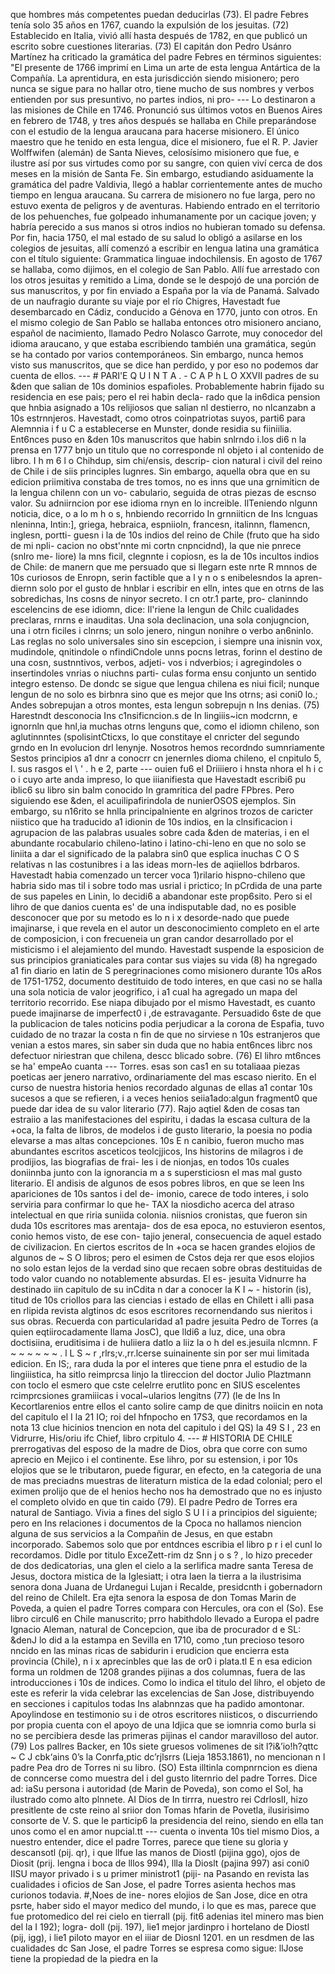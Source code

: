 que hombres más competentes puedan deducirlas (73). El padre Febres tenía solo 35 años en 1767, cuando la expulsión de los jesuitas. (72) Establecido en Italia, vivió allí hasta después de 1782, en que publicó un escrito sobre cuestiones literarias. (73) El capitán don Pedro Usánro Martínez ha criticado la gramática del padre Febres en términos siguientes: "El presente de 1766 imprimí en Lima un arte de esta lengua Antártica de la Compañía. La aprentidura, en esta jurisdicción siendo misionero; pero nunca se sigue para no hallar otro, tiene mucho de sus nombres y verbos entienden por sus presuntivo, no partes indios, ni pro- --- Lo destinaron a las misiones de Chile en 1746. Pronunció sus últimos votos en Buenos Aires en febrero de 1748, y tres años después se hallaba en Chile preparándose con el estudio de la lengua araucana para hacerse misionero. El único maestro que he tenido en esta lengua, dice el misionero, fue el R. P. Javier Wolffwifen (alemán) de Santa Nieves, celosísimo misionero que fue, e ilustre así por sus virtudes como por su sangre, con quien viví cerca de dos meses en la misión de Santa Fe. Sin embargo, estudiando asiduamente la gramática del padre Valdivia, llegó a hablar corrientemente antes de mucho tiempo en lengua araucana. Su carrera de misionero no fue larga, pero no estuvo exenta de peligros y de aventuras. Habiendo entrado en el territorio de los pehuenches, fue golpeado inhumanamente por un cacique joven; y habría perecido a sus manos si otros indios no hubieran tomado su defensa. Por fin, hacia 1750, el mal estado de su salud lo obligó a asilarse en los colegios de jesuitas, allí comenzó a escribir en lengua latina una gramática con el título siguiente: Grammatica linguae indochilensis. En agosto de 1767 se hallaba, como dijimos, en el colegio de San Pablo. Allí fue arrestado con los otros jesuitas y remitido a Lima, donde se le despojó de una porción de sus manuscritos, y por fin enviado a España por la vía de Panamá. Salvado de un naufragio durante su viaje por el río Chigres, Havestadt fue desembarcado en Cádiz, conducido a Génova en 1770, junto con otros. En el mismo colegio de San Pablo se hallaba entonces otro misionero anciano, español de nacimiento, llamado Pedro Nolasco Garrote, muy conocedor del idioma araucano, y que estaba escribiendo también una gramática, según se ha contado por varios contemporáneos. Sin embargo, nunca hemos visto sus manuscritos, que se dice han perdido, y por eso no podemos dar cuenta de ellos. --- # PARI'E Q U I N T A . - C A P h L O XXVII padres de su &#x26;den que salian de 10s dominios espafioles. Probablemente habrin fijado su residencia en ese pais; pero el rei habin decla- rado que la in6dica pension que hnbia asignado a 10s relijiosos que salian nl destierro, no nlcanzabn a 10s estrnnjeros. Havestadt, como otros coinpatriotas suyos, parti6 para Alemnnia i f u C a establecerse en Munster, donde residia su fiiniilia. Ent6nces puso en &#x26;den 10s manuscritos que habin snlrndo i.los di6 n la prensa en 1777 bnjo un titulo que no corresponde nl objeto i al contenido de libro. I h m 6 l o Chihdup, sim chi/ensis, descrip- cion natural i civil del reino de Chile i de siis principles lugnres. Sin embargo, aquella obra que en su edicion priimitiva constaba de tres tomos, no es inns que una grnimiticn de la lengua chilenn con un vo- cabulario, seguida de otras piezas de escnso valor. Su adniirncion por ese idioma rnyn en lo increible. IlTeniendo nlgunn noticia, dice, o a lo m h o s, hnbiendo recorrido In grnniiticn de Ins lcnguas nleninna, Intin:], griega, hebraica, espniioln, francesn, italinnn, flamencn, inglesn, portti- guesn i la de 10s indios del reino de Chile (fruto que ha sido de mi npli- cacion no obst'nnte mi cortn cnpncidnd), la que nie pnrece (snlro me- liore) la mns ficil, clegnnte i copiosn, es la de 10s incultos indios de Chile: de manern que me persuado que si llegarn este nrte R mnnos de 10s curiosos de Enropn, serin factible que a l y n o s enibelesndos la apren- diernn solo por el gusto de hnblar i escribir en elln, intes que en otrns de las sobredichas, Ins cosns de ninyor secreto. I cn otr.1 parte, pro- claninndo escelencins de ese idiomn, dice: Il'riene la lengun de Chilc cualidades preclaras, rnrns e inauditas. Una sola declinacion, una sola conjugncion, una i otrn ficiles i clnrns; un solo jenero, ningun nonihre o verbo an6ninlo. Las reglas no solo universales sino sin escepcion, i siempre una inisnin vox, mudindole, qnitindole o nfindiCndole unns pocns letras, forinn el destino de una cosn, sustnntivos, verbos, adjeti- vos i ndverbios; i agregindoles o insertindoles vnrias o niuchns parti- culas forma ensu conjunto un sentido integro estenso. De dondc se sigue que lengua chilena es niui ficil; nunque lengun de no solo es birbnra sino que es mejor que Ins otrns; asi coni0 lo.; Andes sobrepujan a otros montes, esta lengun sobrepujn n Ins denias. (75) Harestndt desconocia Ins c1nsificncion.s de In lingiiis~icn modcrnn, e ignornln que hnl,ia muchas otrns lenguns que, como el idiomn chileno, son aglutinnntes (spolisintCticxs, lo que constitaye el cnricter del segundo grndo en In evolucion drl lenynje. Nosotros hemos recordndo sumnriamente Sestos principios a1 dnr a conocrr cn jenernles dioma chileno, el cnpitulo 5, I. sus rasgos el \ ' . h e 2, parte --- ouien fu6 el Driiiiero i hnsta nhora el h i c o i cuyo arte anda impreso, lo que iiianifiesta que Havestadt escribi6 pu iblic6 su libro sin balm conocido In gramritica del padre FPbres. Pero siguiendo ese &#x26;den, el acuilipafirindola de nunierOSOS ejemplos. Sin embargo, su n16rito se hnlla principalniente en algrinos trozos de caricter niistico que ha traducido a1 idionin de 10s indios, en la clnsificacion i agrupacion de las palabras usuales sobre cada &#x26;den de materias, i en el abundante rocabulario chileno-latino i Iatino-chi-leno en que no solo se liniita a dar el significado de la palabra sin0 que esplica inuchas C O S relativas n las costunibres i a las ideas morn-les de aqiiellos bdrbaros. Havestadt habia comenzado un tercer voca 1)rilario hispno-chileno que habria sido mas til i sobre todo mas usrial i prictico; In pCrdida de una parte de sus papeles en Linin, lo decidi6 a abandonar este prop6sito. Pero si el lihro de que danios cuenta es' de una indisputable dad, no es posible desconocer que por su metodo es lo n i x desorde-nado que puede imajinarse, i que revela en el autor un desconocimiento completo en el arte de composicion, i con frecueneia un gran candor desarrollado por el misticismo i el alejamiento del mundo. Havestadt suspende la esposicion de sus principios graniaticales para contar sus viajes su vida (8) ha ngregado a1 fin diario en latin de S peregrinaciones como misionero durante 10s aRos de 1751-1752, documento destituido de todo interes, en que casi no se halla una sola noticia de valor jeogrifico, i a1 cual ha agregado un mapa del territorio recorrido. Ese niapa dibujado por el mismo Havestadt, es cuanto puede imajinarse de imperfect0 i ,de estravagante. Persuadido 6ste de que la publicacion de tales noticins podia perjudicar a la corona de Espafia, tuvo cuidado de no trazar la costa n fin de que no sirviese n 10s estranjeros que venian a estos mares, sin saber sin duda que no habia ent6nces librc nos defectuor niriestran que chilena, descc blicado sobre. (76) El lihro mt6nces se ha' empeAo cuanta --- Torres. esas son cas1 en su totaliaaa piezas poeticas aer jenero narrativo, ordinariamente del mas escaso nierito. En el curso de nuestra historia henios recordado algunas de ellas a1 contar 10s sucesos a que se refieren, i a veces henios seiia1ado:algun fragment0 que puede dar idea de su valor literario (77). Rajo aqtiel &#x26;den de cosas tan estraiio a las manifestaciones del espiritu, i dadas la escasa cultura de la +oca, la falta de libros, de modelos i de gusto literario, la poesia no podia elevarse a mas altas concepciones. 10s E n canibio, fueron mucho mas abundantes escritos asceticos teolcjjicos, Ins historins de milagros i de prodijios, las biografias de frai- les i de nionjas, en todos 10s cuales doniinnba junto con la ignorancia m a s supersticiosn el mas mal gusto literario. El andisis de algunos de esos pobres libros, en que se leen Ins apariciones de 10s santos i del de- imonio, carece de todo interes, i solo serviria para confirmar lo que he- TAX la niosdicho acerca del atraso intelectual en que riria suniida colonia. niisnios cronistas, que fueron sin duda 10s escritores mas arentaja- dos de esa epoca, no estuvieron esentos, conio hemos visto, de ese con- tajio jeneral, consecuencia de aquel estado de civilizacion. En ciertos escritos de In +oca se hacen grandes elojios de algunos de ~ S O libros; pero el esimen de Cstos deja rer que esos elojios no solo estan lejos de la verdad sino que recaen sobre obras destituidas de todo valor cuando no notablemente absurdas. El es- jesuita Vidnurre ha destinado iin capitulo de su inCdita n dar a conocer la K I ~ - historin (is), titud de 10s criollos para las ciencias i estado de ellas en Chilett i alli pasa en rlipida revista algtinos dc esos escritores recornendando sus nieritos i sus obras. Recuerda con particularidad a1 padre jesuita Pedro de Torres (a quien eqtiirocadamente llama JosC), que lldi6 a luz, dice, una obra doctisiina, eruditisima i de huliiera datlo a liiz la o h del es.jesuila nlcmnn. F ~ ~ ~ ~ ~ ~ . l L S ~ r ,rlrs;v.,rr.lcerse suinainente sin por ser mui limitada edicion. En IS;, rara duda la por el interes que tiene pnra el estudio de la lingiiistica, ha sitlo reimprcsa Iinjo la tlireccion del doctor Julio Plaztmann con toclo el esmero que cste celelrre erutlito ponc en SIUS escelentes rcimprcsiones gramiiicas i vocal~ularios lengitns (77) (le de Ins In Kecortlarenios entre ellos el canto solire camp de que dinitrs noiicin en nota del capitulo el I la 21 IO; roi del hfnpocho en 17S3, que recordamos en la nota 13 clue hicinios tnencion en nota del capitulo i del QS) la 49 S I , 23 en Vidrurre, His/oriu ifc Chief, libro crpitulo 4. --- # HISTORIA DE CHILE prerrogativas del esposo de la madre de Dios, obra que corre con sumo aprecio en Mejico i el continente. Ese lihro, por su estension, i por 10s elojios que se le tributaron, puede figurar, en efecto, en !a categoria de una de mas preciadns muestras de literaturn mistica de la edad colonial; pero el eximen prolijo que de el henios hecho nos ha demostrado que no es injusto el completo olvido en que tin caido (79). El padre Pedro de Torres era natural de Santiago. Vivia a fines del siglo S U I i a principios del siguiente; pero en Ins relaciones i documentos de la Cpoca no hallamos niencion alguna de sus servicios a la Compañin de Jesus, en que estabn incorporado. Sabemos solo que por entdnces escribia el libro p r i el cunl lo recordamos. Didle por titulo ExceZett-rim dz Snn j o s ? , lo hizo preceder de dos dedicatorias, una glen el cielo a la serlifica madre santa Teresa de Jesus, doctora mistica de la Iglesiatt; i otra laen la tierra a la ilustrisima senora dona Juana de Urdanegui Lujan i Recalde, presidcnth i gobernadorn del reino de Chilelt. Era ejta senora la esposa de don Tomas Marin de Poveda, a quien el padre Torres compara con Hercules, ora con el (So). Ese libro circul6 en Chile manuscrito; prro habithdolo llevado a Europa el padre Ignacio Aleman, natural de Concepcion, que iba de procurador d e SL: &#x26;denJ lo did a la estampa en Sevilla en 1710, como ,tun precioso tesoro nncido en las minas ricas de sabidurin i erudicion que encierra esta provincia (Chile), n i x aprecinbles que las de or0 i plata.tl E n esa edicion forma un roldmen de 1208 grandes pijinas a dos columnas, fuera de las introducciones i 10s de indices. Como lo indica el titulo del lihro, el objeto de este es referir la vida celebrar las excelencias de San Jose, distribuyendo en secciones i capitulos todas Ins alabnnzas que ha padido amontonar. Apoylindose en testimonio su i de otros escritores niisticos, o discurriendo por propia cuenta con el apoyo de una Idjica que se iomnria como burla si no se percibiera desde las primeras pijinas el candor maravilloso del autor. (79) Los pallres Backer, en 10s siete gruesos volimenes de sit l?i&#x26;’io!h?qttc ~ C J cbk‘ains 0’s la Conrfa,ptic dc’rjlsrrs (Lieja 1853.1861), no mencionan n l padre Pea dro de Torres ni su libro. (SO) Esta illtinla compnrncion es diena de conncerse como muestra del i del gusto liternrio del padre Torres. Dice ad: iaSu persona i autoridad (de Marin de Poveda), son como el Sol, ha ilustrado como alto plnnete. AI Dios de In tirrra, nuestro rei CdrlosII, hizo presitlente de cste reino al sriior don Tomas hfarin de Povetla, ilusirisimo consorte de V. S. que le particip6 la presidencia del reino, siendo en ella tan unos como el en amor nupcial.tt --- cuenta o inventa 10s tiel mismo Dios, a nuestro entender, dice el padre Torres, parece que tiene su gloria y descansotl (pij. qr), i que llfue las manos de Diostl (pijina ggo), ojos de Diosit (prij. lengna i boca de lllos 994), llla la Dioslt (pajina 997) asi coni0 IISU mayor privado i s u primer ministrot1 (piji- na Pasando en revista las cualidades i oficios de San Jose, el padre Torres asienta hechos mas curionos todavia. #,Noes de ine- nores elojios de San Jose, dice en otra psrte, haber sido el mayor medico del mundo, i lo que es mas, parece que fue protomedico del rei cielo en tierrall (pij. fit6 adenias itel minero mas bien del la I 192); logra- doll (pij. 197), lie1 mejor jardinpro i hortelano de Diostl (pij, igg), i lie1 piloto mayor en el iiiar de Diosnl 1201. en un resdmen de las cualidades dc San Jose, el padre Torres se espresa como sigue: llJose tiene la propiedad de la piedra en la